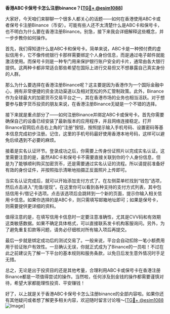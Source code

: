 **香港ABC卡保号卡怎么注册binance？[[TG💪+ @esim1088](https://t.me/s/esim1088)]**

大家好，今天咱们来聊聊一个很多人都关心的话题——如何在香港使用ABC卡或者保号卡注册Binance（币安）。可能有些人还不太清楚什么是ABC卡和保号卡，也不明白为什么要在香港注册Binance。别急，接下来我会详细解释这些概念，并一步步教你如何操作。

首先，我们得知道什么是ABC卡和保号卡。简单来说，ABC卡是一种预付费的虚拟信用卡，它不像传统银行卡那样需要绑定个人身份信息，而是通过电子邮件就能激活使用。而保号卡则是一种专门用来保护银行账户安全的卡片，通常由各大银行提供。这两种卡都非常适合那些希望在国际上进行交易但又不想暴露自己真实身份的人群。

那么为什么要选择在香港注册Binance呢？这主要是因为香港作为一个国际金融中心，拥有非常便捷的资金流动渠道以及相对宽松的外汇管制政策。此外，Binance作为全球最大的加密货币交易平台之一，其在香港市场的业务也相当活跃。对于想要参与数字货币投资的朋友来说，在香港注册Binance无疑是一个不错的选择。

接下来就是重点部分了——如何注册Binance并绑定ABC卡或保号卡。首先你需要确保自己的设备已经安装了最新版本的应用程序，并且网络连接稳定。打开Binance官网后点击右上角的“注册”按钮，按照提示输入手机号码、设置密码等基本信息完成初步注册。记住，这里的手机号码最好使用香港本地号码，这样可以避免后续遇到不必要的麻烦。

接着是实名认证环节。登录成功之后，你需要上传身份证照片以完成实名认证。这里需要注意的是，虽然ABC卡和保号卡不需要直接关联到你的个人身份信息，但是为了能够顺利购买加密货币，还是需要通过实名认证的流程。所以请提前准备好有效的身份证件，并按照指示清晰地拍摄正反面照片上传即可。

当实名认证完成后，就可以开始添加支付方式了。在左侧菜单栏找到“钱包”选项，然后点击进入“充值/提现”。在这里你可以看到各种支持的支付方式列表，其中包括信用卡/借记卡选项。点击该选项后会跳转到一个新的页面，提示你输入相关信用卡信息。如果你选择的是ABC卡，则只需填写邮箱地址即可；如果是保号卡，则需要提供更详细的资料。

值得注意的是，在填写信用卡信息时一定要注意准确性，尤其是CVV码和有效期这类敏感数据。如果不确定具体格式，可以直接联系发卡机构客服询问。另外，为了避免重复扣款等问题，请务必仔细核对所有输入项后再提交。

最后一步就是绑定成功后的测试交易了。一般来说，平台会自动扣除一笔小额费用用于验证账户有效性。一旦确认无误，你就正式成为了Binance的一员啦！不过在此之前建议先了解一下平台的基本规则和服务条款，以免日后发生意外情况时手足无措。

总之，无论是出于投资目的还是其他考量，合理利用ABC卡或保号卡在香港注册Binance都是一项值得尝试的操作。当然啦，任何涉及到金钱的操作都需要谨慎对待，希望大家都能理性投资、平安赚钱！

好了，以上就是关于香港ABC卡保号卡怎么注册binance的全部内容啦。如果你还有其他疑问或者想了解更多相关内容，欢迎随时留言讨论哦～[[TG💪+ @esim1088](https://t.me/s/esim1088) ![Image](https://i.postimg.cc/4NQfJmqS/Snipaste-2025-05-13-00-14-12.png)]